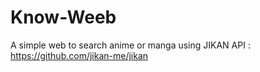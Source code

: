 # Know-Weeb
A simple web to search anime or manga using JIKAN API : https://github.com/jikan-me/jikan
